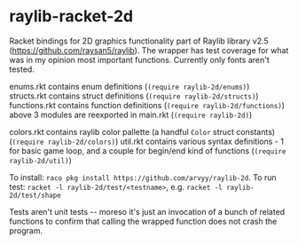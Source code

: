 raylib-racket-2d
================
Racket bindings for 2D graphics functionality part of Raylib library v2.5 (https://github.com/raysan5/raylib).
The wrapper has test coverage for what was in my opinion most important functions. Currently only fonts aren't tested.

enums.rkt contains enum definitions (`(require raylib-2d/enums)`)
structs.rkt contains struct definitions (`(require raylib-2d/structs)`)
functions.rkt contains function definitions (`(require raylib-2d/functions)`)
above 3 modules are reexported in main.rkt (`(require raylib-2d)`)

colors.rkt contains raylib color pallette (a handful `Color` struct constants) (`(require raylib-2d/colors)`)
util.rkt contains various syntax definitions - 1 for basic game loop, and a couple for begin/end kind of functions (`(require raylib-2d/util)`)

To install: `raco pkg install https://github.com/arvyy/raylib-2d`.
To run test: `racket -l raylib-2d/test/<testname>`, e.g.  `racket -l raylib-2d/test/shape`

Tests aren't unit tests -- moreso it's just an invocation of a bunch of related functions to confirm that calling the wrapped function does not crash the program. 
